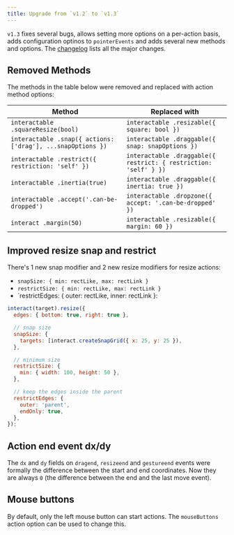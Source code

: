 ```yaml
---
title: Upgrade from `v1.2` to `v1.3`
---
```


`v1.3` fixes several bugs, allows setting more options on a per-action basis,
adds configuration optinos to `pointerEvents` and adds several new methods and
options. The [changelog][changelog-v1.3.0] lists all the major changes.

Removed Methods
---------------

The methods in the table below were removed and replaced with action method options:

| Method                                                     | Replaced with                                                   |
| ---------------------------------------------------------- | --------------------------------------------------------------- |
| `interactable .squareResize(bool)`                          | `interactable .resizable({ square: bool })`                      |
| `interactable .snap({ actions: ['drag'], ...snapOptions })` | `interactable .draggable({ snap: snapOptions })`                 |
| `interactable .restrict({ restriction: 'self' })`           | `interactable .draggable({ restrict: { restriction: 'self' } })` |
| `interactable .inertia(true)`                               | `interactable .draggable({ inertia: true })`                     |
| `interactable .accept('.can-be-dropped')`                   | `interactable .dropzone({ accept: '.can-be-dropped' })`          |
| `interact .margin(50)`                                      | `interactable .resizable({ margin: 60 })`                        |

Improved resize snap and restrict
--------------------------

There's 1 new snap modifier and 2 new resize modifiers for resize actions:

 - `snapSize: { min: rectLike, max: rectLink }`
 - `restrictSize: { min: rectLike, max: rectLink }`
 - `restrictEdges: { outer: rectLike, inner: rectLink }:

```js
interact(target).resize({
  edges: { bottom: true, right: true },

  // snap size
  snapSize: {
    targets: [interact.createSnapGrid({ x: 25, y: 25 }),
  },

  // minimum size
  restrictSize: {
    min: { width: 100, height: 50 },
  },

  // keep the edges inside the parent
  restrictEdges: {
    outer: 'parent',
    endOnly: true,
  },
});
```

Action end event dx/dy
----------------------

The `dx` and `dy` fields on `dragend`, `resizeend` and `gestureend` events were
formally the difference between the start and end coordinates. Now they are
always `0` (the difference between the end and the last move event).

Mouse buttons
-------------

By default, only the left mouse button can start actions. The `mouseButtons`
action option can be used to change this.

[changelog-v1.3.0]: https://github.com/taye/interact.js/blob/master/CHANGELOG.md#v130
